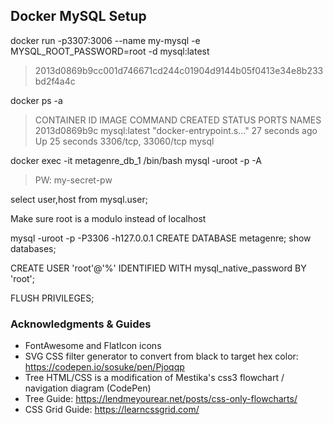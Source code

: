 ## Docker MySQL Setup

docker run -p3307:3006 --name my-mysql -e MYSQL_ROOT_PASSWORD=root -d mysql:latest
> 2013d0869b9cc001d746671cd244c01904d9144b05f0413e34e8b233bd2f4a4c

docker ps -a
> CONTAINER ID        IMAGE               COMMAND                  CREATED             STATUS                          PORTS                 NAMES
> 2013d0869b9c        mysql:latest        "docker-entrypoint.s…"   27 seconds ago      Up 25 seconds                   3306/tcp, 33060/tcp   mysql

docker exec -it metagenre_db_1 /bin/bash
mysql -uroot -p -A
> PW: my-secret-pw 

select user,host from mysql.user;
 
Make sure root is a modulo instead of localhost

mysql -uroot -p -P3306 -h127.0.0.1
CREATE DATABASE metagenre;
show databases;

CREATE USER 'root'@'%' IDENTIFIED WITH mysql_native_password BY 'root';

FLUSH PRIVILEGES;


### Acknowledgments & Guides
* FontAwesome and FlatIcon icons 
* SVG CSS filter generator to convert from black to target hex color: https://codepen.io/sosuke/pen/Pjoqqp
* Tree HTML/CSS is a modification of Mestika's css3 flowchart / navigation diagram (CodePen)
* Tree Guide: https://lendmeyourear.net/posts/css-only-flowcharts/
* CSS Grid Guide: https://learncssgrid.com/